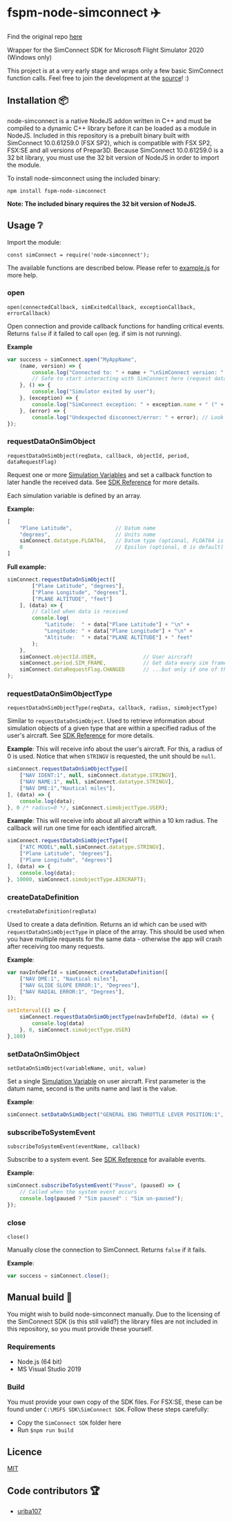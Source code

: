 # fspm-node-simconnect :airplane: 
Find the original repo [here](https://github.com/EvenAR/node-simconnect)

Wrapper for the SimConnect SDK for Microsoft Flight Simulator 2020 (Windows only)

This project is at a very early stage and wraps only a few basic SimConnect function calls. Feel free to join the development at the [source](https://github.com/EvenAR/node-simconnect)! :)

## Installation 📦

node-simconnect is a native NodeJS addon written in C++ and must be compiled to a dynamic C++ library before it can be loaded as a module in NodeJS. Included in this repository is a prebuilt binary built with SimConnect 10.0.61259.0 (FSX SP2), which is compatible with FSX SP2, FSX:SE and all versions of Prepar3D. Because SimConnect 10.0.61259.0 is a 32 bit library, you must use the 32 bit version of NodeJS in order to import the module.

To install node-simconnect using the included binary:

`npm install fspm-node-simconnect`

**Note: The included binary requires the 32 bit version of NodeJS.**

## Usage :grey_question:
Import the module:

`const simConnect = require('node-simconnect');`

The available functions are described below. Please refer to [example.js](examples/nodejs/example.js) for more help.

### open
`open(connectedCallback, simExitedCallback, exceptionCallback, errorCallback)`

Open connection and provide callback functions for handling critical events. Returns `false` if it failed to call `open` (eg. if sim is not running).

**Example**
```javascript
var success = simConnect.open("MyAppName", 
    (name, version) => {
        console.log("Connected to: " + name + "\nSimConnect version: " + version);
        // Safe to start interacting with SimConnect here (request data, etc)
    }, () => {
        console.log("Simulator exited by user");
    }, (exception) => {
        console.log("SimConnect exception: " + exception.name + " (" + exception.dwException + ", " + exception.dwSendID + ", " + exception.dwIndex + ", " + exception.cbData + ")");
    }, (error) => {
        console.log("Undexpected disconnect/error: " + error); // Look up error code in ntstatus.h for details
});
```

### requestDataOnSimObject
`requestDataOnSimObject(reqData, callback, objectId, period, dataRequestFlag)`

Request one or more [Simulation Variables](https://msdn.microsoft.com/en-us/library/cc526981.aspx) and set a callback function to later handle the received data. See [SDK Reference](https://msdn.microsoft.com/en-us/library/cc526983.aspx#SimConnect_RequestDataOnSimObject) for more details.

Each simulation variable is defined by an array. 

**Example:**
```javascript
[
    "Plane Latitude",              // Datum name
    "degrees",                     // Units name
    simConnect.datatype.FLOAT64,   // Datum type (optional, FLOAT64 is default and works for most data types)
    0                              // Epsilon (optional, 0 is default)
]    
```
**Full example:**
```javascript
simConnect.requestDataOnSimObject([
        ["Plane Latitude", "degrees"],
        ["Plane Longitude", "degrees"],  
        ["PLANE ALTITUDE", "feet"]
    ], (data) => {
        // Called when data is received
        console.log(
            "Latitude:  " + data["Plane Latitude"] + "\n" +
            "Longitude: " + data["Plane Longitude"] + "\n" +
            "Altitude:  " + data["PLANE ALTITUDE"] + " feet"
        );
    }, 
    simConnect.objectId.USER,               // User aircraft
    simConnect.period.SIM_FRAME,            // Get data every sim frame...
    simConnect.dataRequestFlag.CHANGED      // ...but only if one of the variables have changed
);
```


### requestDataOnSimObjectType
`requestDataOnSimObjectType(reqData, callback, radius, simobjectType)`

Similar to `requestDataOnSimObject`. Used to retrieve information about simulation objects of a given type that are within a specified radius of the user's aircraft. See [SDK Reference](https://msdn.microsoft.com/en-us/library/cc526983.aspx#SimConnect_RequestDataOnSimObjectType) for more details.

**Example**:
This will receive info about the user's aircraft. For this, a radius of 0 is used. Notice that when `STRINGV` is requested, the unit should be `null`.
```javascript
simConnect.requestDataOnSimObjectType([
    ["NAV IDENT:1", null, simConnect.datatype.STRINGV],
    ["NAV NAME:1", null, simConnect.datatype.STRINGV],
    ["NAV DME:1","Nautical miles"],
], (data) => {
    console.log(data);
}, 0 /* radius=0 */, simConnect.simobjectType.USER);
```

**Example**:
This will receive info about all aircraft within a 10 km radius. The callback will run one time for each identified aircraft.
```javascript
simConnect.requestDataOnSimObjectType([
    ["ATC MODEL",null,simConnect.datatype.STRINGV],
    ["Plane Latitude", "degrees"],
    ["Plane Longitude", "degrees"]
], (data) => {
    console.log(data);
}, 10000, simConnect.simobjectType.AIRCRAFT);
```

### createDataDefinition
`createDataDefinition(reqData)`

Used to create a data definition. Returns an id which can be used with `requestDataOnSimObjectType` in place of the array. This should be used when you have multiple requests for the same data - otherwise the app will crash after receiving too many requests. 

**Example**:
```javascript
var navInfoDefId = simConnect.createDataDefinition([
    ["NAV DME:1", "Nautical miles"],
    ["NAV GLIDE SLOPE ERROR:1", "Degrees"],
    ["NAV RADIAL ERROR:1", "Degrees"],
]);

setInterval(() => {
    simConnect.requestDataOnSimObjectType(navInfoDefId, (data) => {
        console.log(data)
    }, 0, simConnect.simobjectType.USER)
},100)
```

### setDataOnSimObject
`setDataOnSimObject(variableName, unit, value)`

Set a single [Simulation Variable](https://msdn.microsoft.com/en-us/library/cc526981.aspx) on user aircraft. First parameter is the datum name, second is the units name and last is the value.

**Example**:
```javascript
simConnect.setDataOnSimObject("GENERAL ENG THROTTLE LEVER POSITION:1", "Percent", 50);
```

### subscribeToSystemEvent
`subscribeToSystemEvent(eventName, callback)`

Subscribe to a system event. See [SDK Reference](https://msdn.microsoft.com/en-us/library/cc526983.aspx#SimConnect_SubscribeToSystemEvent) for available events.

**Example**:
```javascript
simConnect.subscribeToSystemEvent("Pause", (paused) => { 
    // Called when the system event occurs
    console.log(paused ? "Sim paused" : "Sim un-paused");
});
```
### close
`close()`

Manually close the connection to SimConnect. Returns `false` if it fails.

**Example**:
```javascript
var success = simConnect.close();
```

## Manual build 🔨
You might wish to build node-simconnect manually. Due to the licensing of the SimConnect SDK (is this still valid?) the library files are not included in this repository, so you must provide these yourself.

### Requirements
* Node.js (64 bit)
* MS Visual Studio 2019

### Build 
You must provide your own copy of the SDK files. For FSX:SE, these can be found under `C:\MSFS SDK\SimConnect SDK`. Follow these steps carefully:

* Copy the `SimConnect SDK` folder here
* Run `$npm run build`

## Licence
[MIT](https://opensource.org/licenses/MIT)

## Code contributors :trophy:
- [uriba107](https://github.com/uriba107)
